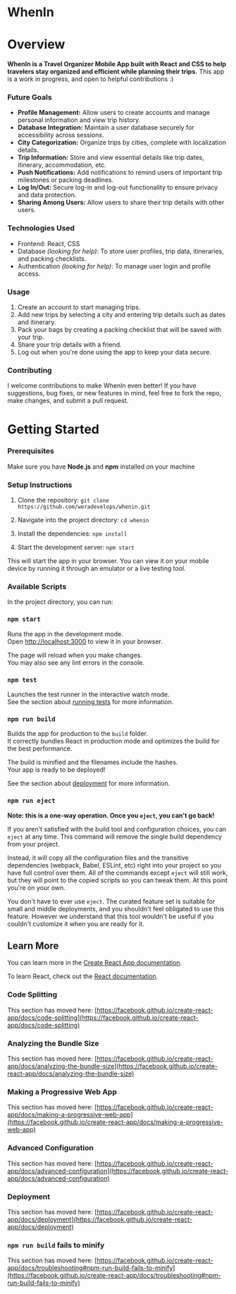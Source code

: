 # WhenIn

# Overview
**WhenIn is a Travel Organizer Mobile App built with React and CSS to help travelers stay organized and efficient while planning their trips.** This app is a work in progress, and open to helpful contributions :) 


### Future Goals
- **Profile Management:** Allow users to create accounts and manage personal information and view trip history.
- **Database Integration:** Maintain a user database securely for accessibility across sessions. 
- **City Categorization:** Organize trips by cities, complete with localization details.
- **Trip Information:** Store and view essential details like trip dates, itinerary, accommodation, etc.
- **Push Notifications:** Add notifications to remind users of important trip milestones or packing deadlines.
- **Log In/Out:** Secure log-in and log-out functionality to ensure privacy and data protection.
- **Sharing Among Users:** Allow users to share their trip details with other users. 


### Technologies Used
- Frontend: React, CSS
- Database *(looking for help)*: To store user profiles, trip data, itineraries, and packing checklists.
- Authentication *(looking for help)*: To manage user login and profile access.


### Usage
1. Create an account to start managing trips.
2. Add new trips by selecting a city and entering trip details such as dates and itinerary.
3. Pack your bags by creating a packing checklist that will be saved with your trip.
4. Share your trip details with a friend.
5. Log out when you're done using the app to keep your data secure.


### Contributing
I welcome contributions to make WhenIn even better! If you have suggestions, bug fixes, or new features in mind, feel free to fork the repo, make changes, and submit a pull request.


# Getting Started
### Prerequisites
Make sure you have **Node.js** and **npm** installed on your machine

### Setup Instructions
1. Clone the repository:
`git clone https://github.com/weradevelops/whenin.git`

2. Navigate into the project directory:
`cd whenin`

3. Install the dependencies:
`npm install`

4. Start the development server:
`npm start`

This will start the app in your browser. You can view it on your mobile device by running it through an emulator or a live testing tool.

### Available Scripts

In the project directory, you can run:

### `npm start`

Runs the app in the development mode.\
Open [http://localhost:3000](http://localhost:3000) to view it in your browser.

The page will reload when you make changes.\
You may also see any lint errors in the console.

### `npm test`

Launches the test runner in the interactive watch mode.\
See the section about [running tests](https://facebook.github.io/create-react-app/docs/running-tests) for more information.

### `npm run build`

Builds the app for production to the `build` folder.\
It correctly bundles React in production mode and optimizes the build for the best performance.

The build is minified and the filenames include the hashes.\
Your app is ready to be deployed!

See the section about [deployment](https://facebook.github.io/create-react-app/docs/deployment) for more information.

### `npm run eject`

**Note: this is a one-way operation. Once you `eject`, you can't go back!**

If you aren't satisfied with the build tool and configuration choices, you can `eject` at any time. This command will remove the single build dependency from your project.

Instead, it will copy all the configuration files and the transitive dependencies (webpack, Babel, ESLint, etc) right into your project so you have full control over them. All of the commands except `eject` will still work, but they will point to the copied scripts so you can tweak them. At this point you're on your own.

You don't have to ever use `eject`. The curated feature set is suitable for small and middle deployments, and you shouldn't feel obligated to use this feature. However we understand that this tool wouldn't be useful if you couldn't customize it when you are ready for it.

## Learn More

You can learn more in the [Create React App documentation](https://facebook.github.io/create-react-app/docs/getting-started).

To learn React, check out the [React documentation](https://reactjs.org/).

### Code Splitting

This section has moved here: [https://facebook.github.io/create-react-app/docs/code-splitting](https://facebook.github.io/create-react-app/docs/code-splitting)

### Analyzing the Bundle Size

This section has moved here: [https://facebook.github.io/create-react-app/docs/analyzing-the-bundle-size](https://facebook.github.io/create-react-app/docs/analyzing-the-bundle-size)

### Making a Progressive Web App

This section has moved here: [https://facebook.github.io/create-react-app/docs/making-a-progressive-web-app](https://facebook.github.io/create-react-app/docs/making-a-progressive-web-app)

### Advanced Configuration

This section has moved here: [https://facebook.github.io/create-react-app/docs/advanced-configuration](https://facebook.github.io/create-react-app/docs/advanced-configuration)

### Deployment

This section has moved here: [https://facebook.github.io/create-react-app/docs/deployment](https://facebook.github.io/create-react-app/docs/deployment)

### `npm run build` fails to minify

This section has moved here: [https://facebook.github.io/create-react-app/docs/troubleshooting#npm-run-build-fails-to-minify](https://facebook.github.io/create-react-app/docs/troubleshooting#npm-run-build-fails-to-minify)
